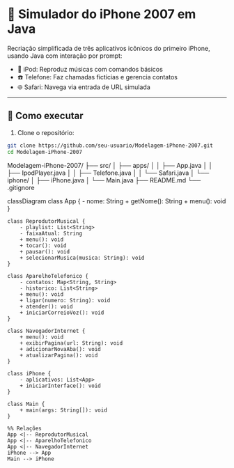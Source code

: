 # 📱 Simulador do iPhone 2007 em Java

Recriação simplificada de três aplicativos icônicos do primeiro iPhone, usando Java com interação por prompt:

- 🎵 iPod: Reproduz músicas com comandos básicos
- ☎️ Telefone: Faz chamadas fictícias e gerencia contatos
- 🌐 Safari: Navega via entrada de URL simulada

---

## 🚀 Como executar

1. Clone o repositório:
```bash
git clone https://github.com/seu-usuario/Modelagem-iPhone-2007.git
cd Modelagem-iPhone-2007

```
Modelagem-iPhone-2007/
├── src/
│   ├── apps/
│   │   ├── App.java
│   │   ├── IpodPlayer.java
│   │   ├── Telefone.java
│   │   └── Safari.java
│   └── iphone/
│       ├── iPhone.java
│       └── Main.java
├── README.md
└── .gitignore

classDiagram
    class App {
        - nome: String
        + getNome(): String
        + menu(): void
    }

    class ReprodutorMusical {
        - playlist: List<String>
        - faixaAtual: String
        + menu(): void
        + tocar(): void
        + pausar(): void
        + selecionarMusica(musica: String): void
    }

    class AparelhoTelefonico {
        - contatos: Map<String, String>
        - historico: List<String>
        + menu(): void
        + ligar(numero: String): void
        + atender(): void
        + iniciarCorreioVoz(): void
    }

    class NavegadorInternet {
        + menu(): void
        + exibirPagina(url: String): void
        + adicionarNovaAba(): void
        + atualizarPagina(): void
    }

    class iPhone {
        - aplicativos: List<App>
        + iniciarInterface(): void
    }

    class Main {
        + main(args: String[]): void
    }

    %% Relações
    App <|-- ReprodutorMusical
    App <|-- AparelhoTelefonico
    App <|-- NavegadorInternet
    iPhone --> App
    Main --> iPhone
